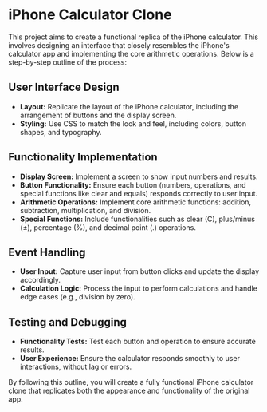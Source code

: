 # iPhone Calculator Clone

This project aims to create a functional replica of the iPhone calculator. This involves designing an interface that closely resembles the iPhone's calculator app and implementing the core arithmetic operations. Below is a step-by-step outline of the process:

## User Interface Design
- **Layout:** Replicate the layout of the iPhone calculator, including the arrangement of buttons and the display screen.
- **Styling:** Use CSS to match the look and feel, including colors, button shapes, and typography.

## Functionality Implementation
- **Display Screen:** Implement a screen to show input numbers and results.
- **Button Functionality:** Ensure each button (numbers, operations, and special functions like clear and equals) responds correctly to user input.
- **Arithmetic Operations:** Implement core arithmetic functions: addition, subtraction, multiplication, and division.
- **Special Functions:** Include functionalities such as clear (C), plus/minus (±), percentage (%), and decimal point (.) operations.

## Event Handling
- **User Input:** Capture user input from button clicks and update the display accordingly.
- **Calculation Logic:** Process the input to perform calculations and handle edge cases (e.g., division by zero).

## Testing and Debugging
- **Functionality Tests:** Test each button and operation to ensure accurate results.
- **User Experience:** Ensure the calculator responds smoothly to user interactions, without lag or errors.

By following this outline, you will create a fully functional iPhone calculator clone that replicates both the appearance and functionality of the original app.
